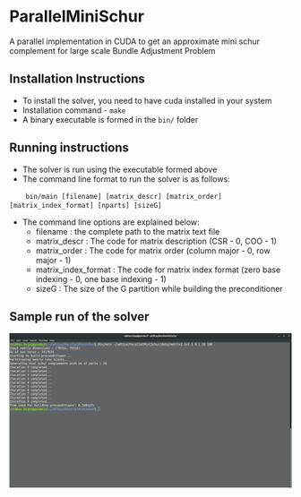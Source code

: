 # ParallelMiniSchur
A parallel implementation in CUDA to get an approximate mini schur complement for large scale Bundle Adjustment Problem

## Installation Instructions
- To install the solver, you need to have cuda installed in your system
- Installation command - `make`
- A binary executable is formed in the `bin/` folder


## Running instructions
- The solver is run using the executable formed above
- The command line format to run the solver is as follows:
```
    bin/main [filename] [matrix_descr] [matrix_order] [matrix_index_format] [nparts] [sizeG]
```

- The command line options are explained below:
    - filename : the complete path to the matrix text file
    - matrix_descr : The code for matrix description (CSR - 0, COO - 1)
    - matrix_order : The code for matrix order (column major - 0, row major - 1)
    - matrix_index_format : The code for matrix index format (zero base indexing - 0, one base indexing - 1)
    - sizeG : The size of the G partition while building the preconditioner

## Sample run of the solver
![sample_run](sample_run.png)
